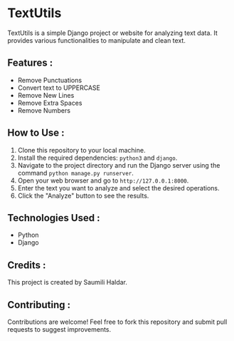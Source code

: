 # TextUtils

TextUtils is a simple Django project or website for analyzing text data. It provides various functionalities to manipulate and clean text.

## Features :
- Remove Punctuations
- Convert text to UPPERCASE
- Remove New Lines
- Remove Extra Spaces
- Remove Numbers

## How to Use :
1. Clone this repository to your local machine.
2. Install the required dependencies: `python3` and `django`.
3. Navigate to the project directory and run the Django server using the command `python manage.py runserver`.
4. Open your web browser and go to `http://127.0.0.1:8000`.
5. Enter the text you want to analyze and select the desired operations.
6. Click the "Analyze" button to see the results.

## Technologies Used :
- Python
- Django

## Credits :
This project is created by Saumili Haldar.

## Contributing :
Contributions are welcome! Feel free to fork this repository and submit pull requests to suggest improvements.
